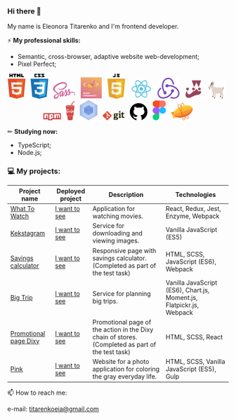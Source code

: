 ### Hi there 👋

My name is Eleonora Titarenko and I'm frontend developer.

⚡ **My professional skills:**
- Semantic, cross-browser, adaptive website web-development;
- Pixel Perfect;

<p align="center">
    <img src="image/html-5.svg" width="40">&nbsp;&nbsp;
    <img src="image/css-5.svg" width="40">&nbsp;&nbsp;
    <img src="image/sass-1.svg" width="50">&nbsp;&nbsp;
    <img src="image/styled-component.png" width="50">&nbsp;&nbsp;
    <img src="image/javascript-4.svg" width="40">&nbsp;&nbsp;
    <img src="image/react-seeklogo.com.svg" width="50">&nbsp;&nbsp;
    <img src="image/redux-seeklogo.com.svg" width="50">&nbsp;&nbsp;
    <img src="image/jest-0.svg" width="40">&nbsp;&nbsp;
    <img src="image/react-testing-library.png" width="40">&nbsp;&nbsp;
    <img src="image/npm-node-package-manager.svg" width="40">&nbsp;&nbsp;
    <img src="image/gulp.svg" width="20">&nbsp;&nbsp;
    <img src="image/webpack.svg" width="40">&nbsp;&nbsp;
    <img src="image/git.svg" width="50">&nbsp;&nbsp;
    <img src="image/github-1.svg" width="40">&nbsp;&nbsp;
    <img src="image/figma-1.svg" width="30">&nbsp;&nbsp;
    <img src="image/zeplin.svg" width="50">
</p>

✏ **Studying now:**
- TypeScript;
- Node.js;

### 💻 My projects:

| Project name        | Deployed project        | Description          | Technologies  |
| ------------- | ------------- | ------------- | ----- |
| [What To Watch](https://github.com/titarenkoeleonora/html-academy_what-to-watch-4) | [I want to see](https://wtw-five.vercel.app/) | Application for watching movies. | React, Redux, Jest, Enzyme, Webpack |
| [Kekstagram](https://github.com/titarenkoeleonora/html_academy-kekstagram) | [I want to see](https://titarenkoeleonora.github.io/html_academy-kekstagram/) | Service for downloading and viewing images. | Vanilla JavaScript (ES5) |
| [Savings calculator](https://github.com/titarenkoeleonora/test_vc.ru) | [I want to see](https://titarenkoeleonora.github.io/test_vc_deploy/) | Responsive page with savings calculator. (Completed as part of the test task) | HTML, SCSS, JavaScript (ES6), Webpack |
| [Big Trip](https://github.com/titarenkoeleonora/html-academy-big-trip-11) | [I want to see](https://big-trip.vercel.app/) | Service for planning big trips. | Vanilla JavaScript (ES6), Chart.js, Moment.js, Flatpickr.js, Webpack |
| [Promotional page Dixy](https://github.com/titarenkoeleonora/test-merkury) | [I want to see](https://test-merkury.vercel.app/) | Promotional page of the action in the Dixy chain of stores. (Completed as part of the test task) | HTML, SCSS, React |
| [Pink](https://github.com/titarenkoeleonora/html_academy-pink) | [I want to see](https://pink-nine.vercel.app/index.html) | Website for a photo application for coloring the gray everyday life. | HTML, SCSS, Vanilla JavaScript (ES5), Gulp |


📫 How to reach me:
<p>
    e-mail: <a href="mailto:titarenkoeia@yandex.ru">titarenkoeia@gmail.com</a>
</p>
